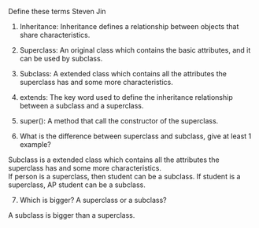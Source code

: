 Define these terms            Steven Jin

1. Inheritance: Inheritance defines a relationship between objects that share characteristics.
2. Superclass: An original class which contains the basic attributes, and it can be used by subclass.
3. Subclass: A extended class which contains all the attributes the superclass has and some more characteristics. 
4. extends: The key word used to define the inheritance relationship between a subclass and a superclass.
5. super(): A method that call the constructor of the superclass.

6.   What is the difference between superclass and subclass, give at least 1 example?

Subclass is a extended class which contains all the attributes the superclass has and some more characteristics.  
If person is a superclass, then student can be a subclass. If student is a superclass, AP student can be a subclass.

7.  Which is bigger? A superclass or a subclass?

A subclass is bigger than a superclass.